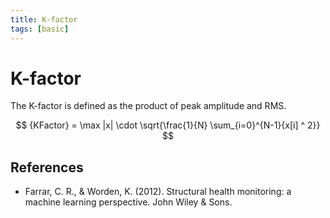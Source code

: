 ```yaml
---
title: K-factor
tags: [basic]
---
```


# K-factor

The K-factor is defined as the product of peak amplitude and RMS.

$$
{KFactor} = \max |x| \cdot \sqrt{\frac{1}{N} \sum_{i=0}^{N-1}{x[i] ^ 2}}
$$

## References

- Farrar, C. R., & Worden, K. (2012). Structural health monitoring: a machine learning perspective. John Wiley & Sons.
